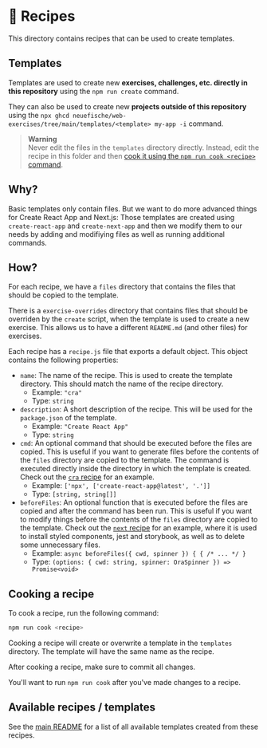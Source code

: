 # 🍝 Recipes

This directory contains recipes that can be used to create templates.

## Templates

Templates are used to create new **exercises, challenges, etc. directly in this repository** using the `npm run create` command.

They can also be used to create new **projects outside of this repository** using the `npx ghcd neuefische/web-exercises/tree/main/templates/<template> my-app -i` command.

> **Warning**  
> Never edit the files in the `templates` directory directly. Instead, edit the recipe in this folder and then [cook it using the `npm run cook <recipe>` command](#cooking-a-recipe).

## Why?

Basic templates only contain files. But we want to do more advanced things for Create React App and Next.js: Those templates are created using `create-react-app` and `create-next-app` and then we modify them to our needs by adding and modifiying files as well as running additional commands.

## How?

For each recipe, we have a `files` directory that contains the files that should be copied to the template.

There is a `exercise-overrides` directory that contains files that should be overriden by the `create` script, when the template is used to create a new exercise. This allows us to have a different `README.md` (and other files) for exercises.

Each recipe has a `recipe.js` file that exports a default object. This object contains the following properties:

- `name`: The name of the recipe. This is used to create the template directory. This should match the name of the recipe directory.
  - Example: `"cra"`
  - Type: `string`
- `description`: A short description of the recipe. This will be used for the `package.json` of the template.
  - Example: `"Create React App"`
  - Type: `string`
- `cmd`: An optional command that should be executed before the files are copied. This is useful if you want to generate files before the contents of the `files` directory are copied to the template. The command is executed directly inside the directory in which the template is created. Check out the [`cra` recipe](./cra/recipe.js) for an example.
  - Example: `['npx', ['create-react-app@latest', '.']]`
  - Type: `[string, string[]]`
- `beforeFiles`: An optional function that is executed before the files are copied and after the command has been run. This is useful if you want to modify things before the contents of the `files` directory are copied to the template. Check out the [`next` recipe](./next/recipe.js) for an example, where it is used to install styled components, jest and storybook, as well as to delete some unnecessary files.
  - Example: `async beforeFiles({ cwd, spinner }) { { /* ... */ }`
  - Type: `(options: { cwd: string, spinner: OraSpinner }) => Promise<void>`

## Cooking a recipe

To cook a recipe, run the following command:

```sh
npm run cook <recipe>
```

Cooking a recipe will create or overwrite a template in the `templates` directory. The template will have the same name as the recipe.

After cooking a recipe, make sure to commit all changes.

You'll want to run `npm run cook` after you've made changes to a recipe.

## Available recipes / templates

See the [main README](../README.md#available-templates) for a list of all available templates created from these recipes.
